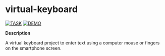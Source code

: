 # virtual-keyboard

[![TASK](https://img.shields.io/badge/-TASK-green?style=flat)](https://github.com/rolling-scopes-school/tasks/blob/master/tasks/stage-0/projects.md#task-11-virtual-keyboard-40)
[![DEMO](https://img.shields.io/badge/-DEMO-blue?style=flat)](https://leonidshatilo.github.io/virtual-keyboard/)

**Description**

A virtual keyboard project to enter text using a computer mouse or fingers on the smartphone screen.
